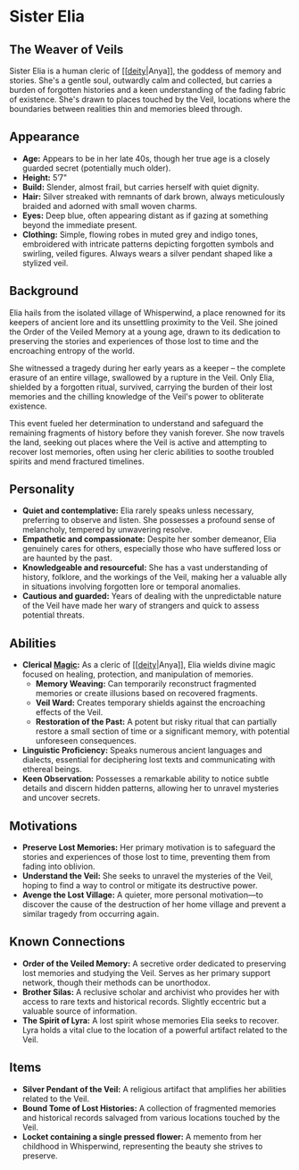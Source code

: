 # Sister Elia

## The Weaver of Veils

Sister Elia is a human cleric of [[[deity](/structure/mechanic/deity.md)|Anya]], the goddess of memory and stories. She's a gentle soul, outwardly calm and collected, but carries a burden of forgotten histories and a keen understanding of the fading fabric of existence. She's drawn to places touched by the Veil, locations where the boundaries between realities thin and memories bleed through.

## Appearance

*   **Age:** Appears to be in her late 40s, though her true age is a closely guarded secret (potentially much older). 
*   **Height:** 5’7"
*   **Build:** Slender, almost frail, but carries herself with quiet dignity.
*   **Hair:** Silver streaked with remnants of dark brown, always meticulously braided and adorned with small woven charms.
*   **Eyes:** Deep blue, often appearing distant as if gazing at something beyond the immediate present.
*   **Clothing:** Simple, flowing robes in muted grey and indigo tones, embroidered with intricate patterns depicting forgotten symbols and swirling, veiled figures. Always wears a silver pendant shaped like a stylized veil.

## Background

Elia hails from the isolated village of Whisperwind, a place renowned for its keepers of ancient lore and its unsettling proximity to the Veil. She joined the Order of the Veiled Memory at a young age, drawn to its dedication to preserving the stories and experiences of those lost to time and the encroaching entropy of the world.

She witnessed a tragedy during her early years as a keeper – the complete erasure of an entire village, swallowed by a rupture in the Veil. Only Elia, shielded by a forgotten ritual, survived, carrying the burden of their lost memories and the chilling knowledge of the Veil's power to obliterate existence.

This event fueled her determination to understand and safeguard the remaining fragments of history before they vanish forever. She now travels the land, seeking out places where the Veil is active and attempting to recover lost memories, often using her cleric abilities to soothe troubled spirits and mend fractured timelines.

## Personality

*   **Quiet and contemplative:** Elia rarely speaks unless necessary, preferring to observe and listen. She possesses a profound sense of melancholy, tempered by unwavering resolve.
*   **Empathetic and compassionate:** Despite her somber demeanor, Elia genuinely cares for others, especially those who have suffered loss or are haunted by the past.
*   **Knowledgeable and resourceful:** She has a vast understanding of history, folklore, and the workings of the Veil, making her a valuable ally in situations involving forgotten lore or temporal anomalies.
*   **Cautious and guarded:** Years of dealing with the unpredictable nature of the Veil have made her wary of strangers and quick to assess potential threats.

## Abilities

*   **Clerical [Magic](/structure/mechanic/magic.md):** As a cleric of [[[deity](/structure/mechanic/deity.md)|Anya]], Elia wields divine magic focused on healing, protection, and manipulation of memories.
    *   **Memory Weaving:** Can temporarily reconstruct fragmented memories or create illusions based on recovered fragments.
    *   **Veil Ward:** Creates temporary shields against the encroaching effects of the Veil.
    *   **Restoration of the Past:** A potent but risky ritual that can partially restore a small section of time or a significant memory, with potential unforeseen consequences.
*   **Linguistic Proficiency:** Speaks numerous ancient languages and dialects, essential for deciphering lost texts and communicating with ethereal beings.
*   **Keen Observation:** Possesses a remarkable ability to notice subtle details and discern hidden patterns, allowing her to unravel mysteries and uncover secrets.

## Motivations

*   **Preserve Lost Memories:** Her primary motivation is to safeguard the stories and experiences of those lost to time, preventing them from fading into oblivion.
*   **Understand the Veil:** She seeks to unravel the mysteries of the Veil, hoping to find a way to control or mitigate its destructive power.
*   **Avenge the Lost Village:** A quieter, more personal motivation—to discover the cause of the destruction of her home village and prevent a similar tragedy from occurring again.

## Known Connections

*   **Order of the Veiled Memory:** A secretive order dedicated to preserving lost memories and studying the Veil. Serves as her primary support network, though their methods can be unorthodox.
*   **Brother Silas:** A reclusive scholar and archivist who provides her with access to rare texts and historical records.  Slightly eccentric but a valuable source of information.
*   **The Spirit of Lyra:** A lost spirit whose memories Elia seeks to recover. Lyra holds a vital clue to the location of a powerful artifact related to the Veil.

## Items

*   **Silver Pendant of the Veil:** A religious artifact that amplifies her abilities related to the Veil.
*   **Bound Tome of Lost Histories:** A collection of fragmented memories and historical records salvaged from various locations touched by the Veil.
*   **Locket containing a single pressed flower:** A memento from her childhood in Whisperwind, representing the beauty she strives to preserve.
